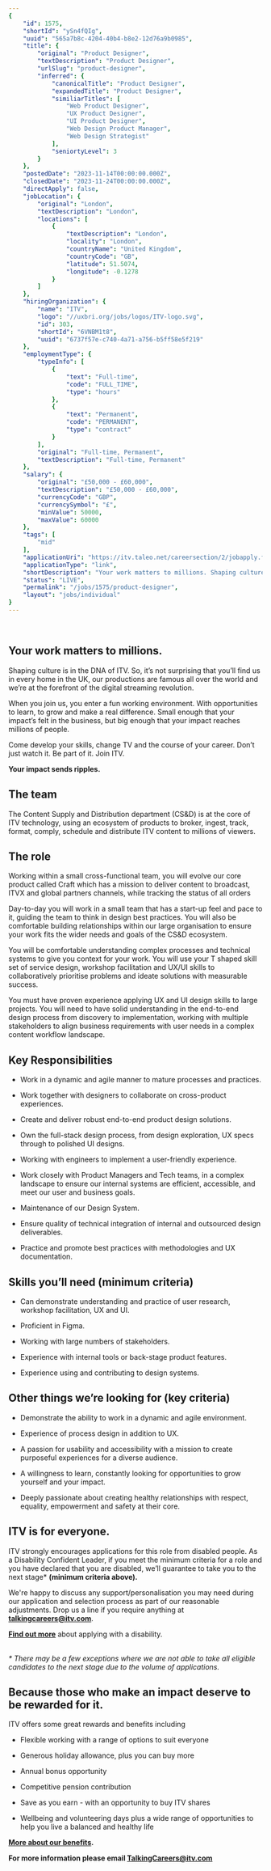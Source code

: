 ```yaml
---
{
	"id": 1575,
	"shortId": "ySn4fQIg",
	"uuid": "565a7b8c-4204-40b4-b8e2-12d76a9b0985",
	"title": {
		"original": "Product Designer",
		"textDescription": "Product Designer",
		"urlSlug": "product-designer",
		"inferred": {
			"canonicalTitle": "Product Designer",
			"expandedTitle": "Product Designer",
			"similiarTitles": [
				"Web Product Designer",
				"UX Product Designer",
				"UI Product Designer",
				"Web Design Product Manager",
				"Web Design Strategist"
			],
			"seniortyLevel": 3
		}
	},
	"postedDate": "2023-11-14T00:00:00.000Z",
	"closedDate": "2023-11-24T00:00:00.000Z",
	"directApply": false,
	"jobLocation": {
		"original": "London",
		"textDescription": "London",
		"locations": [
			{
				"textDescription": "London",
				"locality": "London",
				"countryName": "United Kingdom",
				"countryCode": "GB",
				"latitude": 51.5074,
				"longitude": -0.1278
			}
		]
	},
	"hiringOrganization": {
		"name": "ITV",
		"logo": "//uxbri.org/jobs/logos/ITV-logo.svg",
		"id": 303,
		"shortId": "6VNBM1t8",
		"uuid": "6737f57e-c740-4a71-a756-b5ff58e5f219"
	},
	"employmentType": {
		"typeInfo": [
			{
				"text": "Full-time",
				"code": "FULL_TIME",
				"type": "hours"
			},
			{
				"text": "Permanent",
				"code": "PERMANENT",
				"type": "contract"
			}
		],
		"original": "Full-time, Permanent",
		"textDescription": "Full-time, Permanent"
	},
	"salary": {
		"original": "£50,000 - £60,000",
		"textDescription": "£50,000 - £60,000",
		"currencyCode": "GBP",
		"currencySymbol": "£",
		"minValue": 50000,
		"maxValue": 60000
	},
	"tags": [
		"mid"
	],
	"applicationUri": "https://itv.taleo.net/careersection/2/jobapply.ftl?evtr=1773007&isSocialSrc=true&src=CWS-10060&csarray=101430233&lang=en&job=23000208",
	"applicationType": "link",
	"shortDescription": "Your work matters to millions. Shaping culture is in the DNA of ITV. So, it’s’ not surprising that you’ll’ find us in every home in the UK, our productions are famous all over the world and we’re’",
	"status": "LIVE",
	"permalink": "/jobs/1575/product-designer",
	"layout": "jobs/individual"
}
---
```

<p>&nbsp;</p><h2>Your work matters to millions.</h2><p>Shaping culture is in the DNA of ITV. So, it’s not surprising that you’ll find us in every home in the UK, our productions are famous all over the world and we’re at the forefront of the digital streaming revolution.&nbsp;</p><p>When you join us, you enter a fun working environment. With opportunities to learn, to grow and make a real difference. Small enough that your impact’s felt in the business, but big enough that your impact reaches millions of people.&nbsp;</p><p>Come develop your skills, change TV and the course of your career. Don’t just watch it. Be part of it. Join ITV.&nbsp;</p><p><strong>Your impact sends ripples.</strong></p><h2>The team</h2><p>The Content Supply and Distribution department (CS&amp;D) is at the core of ITV technology, using an ecosystem of products to broker, ingest, track, format, comply, schedule and distribute ITV content to millions of viewers.</p><h2>The role</h2><p>Working within a small cross-functional team, you will evolve our core product called Craft which has a mission to deliver content to broadcast, ITVX and global partners channels, while tracking the status of all orders</p><p>Day-to-day you will work in a small team that has a start-up feel and pace to it, guiding the team to think in design best practices. You will also be comfortable building relationships within our large organisation to ensure your work fits the wider needs and goals of the CS&amp;D ecosystem.</p><p>You will be comfortable understanding complex processes and technical systems to give you context for your work. You will use your T shaped skill set of service design, workshop facilitation and UX/UI skills to collaboratively prioritise problems and ideate solutions with measurable success.</p><p>You must have proven experience applying UX and UI design skills to large projects. You will need to have solid understanding in the end-to-end design process from discovery to implementation, working with multiple stakeholders to align business requirements with user needs in a complex content workflow landscape.</p><h2>Key Responsibilities</h2><ul><li><p>Work in a dynamic and agile manner to mature processes and practices.</p></li><li><p>Work together with designers to collaborate on cross-product experiences.</p></li><li><p>Create and deliver robust end-to-end product design solutions.</p></li><li><p>Own the full-stack design process, from design exploration, UX specs through to polished UI designs.</p></li><li><p>Working with engineers to implement a user-friendly experience.</p></li><li><p>Work closely with Product Managers and Tech teams, in a complex landscape to ensure our internal systems are efficient, accessible, and meet our user and business goals.</p></li><li><p>Maintenance of our Design System.</p></li><li><p>Ensure quality of technical integration of internal and outsourced design deliverables.</p></li><li><p>Practice and promote best practices with methodologies and UX documentation.<br></p></li></ul><h2>Skills you’ll need<strong> </strong>(minimum criteria)</h2><ul><li><p>Can demonstrate understanding and practice of user research, workshop facilitation, UX and UI.</p></li><li><p>Proficient in Figma.</p></li><li><p>Working with large numbers of stakeholders.</p></li><li><p>Experience with internal tools or back-stage product features.</p></li><li><p>Experience using and contributing to design systems.<br></p></li></ul><h2>Other things we’re looking for (key criteria)</h2><ul><li><p>Demonstrate the ability to work in a dynamic and agile environment.</p></li><li><p>Experience of process design in addition to UX.</p></li><li><p>A passion for usability and accessibility with a mission to create purposeful experiences for a diverse audience.</p></li><li><p>A willingness to learn, constantly looking for opportunities to grow yourself and your impact.</p></li><li><p>Deeply passionate about creating healthy relationships with respect, equality, empowerment and safety at their core.</p></li></ul><h2>ITV is for everyone.</h2><p>ITV strongly encourages applications for this role from disabled people. As a Disability Confident Leader, if you meet the minimum criteria for a role and you have declared that you are disabled, we’ll guarantee to take you to the next stage* <strong>(minimum criteria above).</strong></p><p>We're happy to discuss any support/personalisation you may need during our application and selection process as part of our reasonable adjustments. Drop us a line if you require anything at <a target="_blank" rel="noopener noreferrer nofollow" href="mailto:talkingcareers@itv.com"><strong>talkingcareers@itv.com</strong></a>.&nbsp;</p><p><a target="_blank" rel="noopener noreferrer nofollow" href="https://www.itvjobs.com/blog/joining-itv-with-a-disability"><strong>Find out more</strong></a> about applying with a disability.<br>&nbsp;</p><p><em>* There may be a few exceptions where we are not able to take all eligible candidates to the next stage due to the volume of applications.</em></p><h2>Because those who make an impact deserve to be rewarded for it.</h2><p>ITV offers some great rewards and benefits including</p><ul><li><p>Flexible working with a range of options to suit everyone</p></li><li><p>Generous holiday allowance, plus you can buy more</p></li><li><p>Annual bonus opportunity</p></li><li><p>Competitive pension contribution</p></li><li><p>Save as you earn - with an opportunity to buy ITV shares</p></li><li><p>Wellbeing and volunteering days plus a wide range of opportunities to help you live a balanced and healthy life</p></li></ul><p><a target="_blank" rel="noopener noreferrer nofollow" href="http://www.itvjobs.com/why-join-us/benefits/"><strong>More about our benefits</strong></a><strong>.</strong>&nbsp;</p><p><strong>For more information please email </strong><a target="_blank" rel="noopener noreferrer nofollow" href="mailto:TalkingCareers@itv.com"><strong>TalkingCareers@itv.com</strong></a></p>
